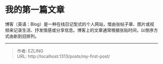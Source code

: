 # 我的第一篇文章


博客（英语：Blog）是一种在线日记型式的个人网站，借由张帖子章、图片或视频来记录生活、抒发情感或分享信息。博客上的文章通常根据张贴时间，以倒序方式由新到旧排列。


---

> 作者: EZLING  
> URL: http://localhost:1313/posts/my-first-post/  

